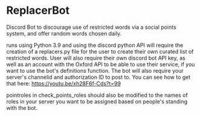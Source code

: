 # ReplacerBot
Discord Bot to discourage use of restricted words via a social points system, and offer random words chosen daily.

runs using Python 3.9 and using the discord python API
will require the creation of a replacers.py file for the user to create their own curated list of restricted words.
User will also require their own discord bot API key, as well as an account with the Oxford API to be able to use their service, if you want to use the bot's definitions function.
The bot will also require your server's channelid and authorization ID to post to. You can see how to get that here: https://youtu.be/xh28F6f-Cds?t=99

pointroles in check_points_roles should also be modified to the names of roles in your server you want to be assigned based on people's standing with the bot.
